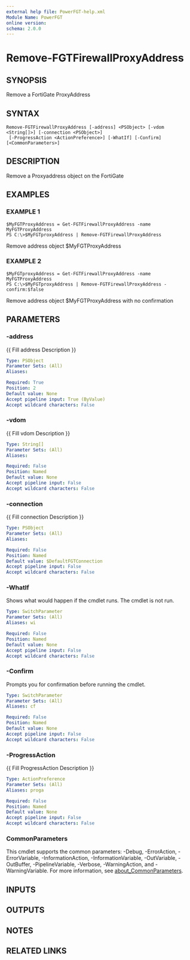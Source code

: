 ```yaml
---
external help file: PowerFGT-help.xml
Module Name: PowerFGT
online version:
schema: 2.0.0
---
```


# Remove-FGTFirewallProxyAddress

## SYNOPSIS
Remove a FortiGate ProxyAddress

## SYNTAX

```
Remove-FGTFirewallProxyAddress [-address] <PSObject> [-vdom <String[]>] [-connection <PSObject>]
 [-ProgressAction <ActionPreference>] [-WhatIf] [-Confirm] [<CommonParameters>]
```

## DESCRIPTION
Remove a Proxyaddress object on the FortiGate

## EXAMPLES

### EXAMPLE 1
```
$MyFGTProxyAddress = Get-FGTFirewallProxyAddress -name MyFGTProxyAddress
PS C:\>$MyFGTproxyAddress | Remove-FGTFirewallProxyAddress
```

Remove address object $MyFGTProxyAddress

### EXAMPLE 2
```
$MyFGTproxyAddress = Get-FGTFirewallProxyAddress -name MyFGTProxyAddress
PS C:\>$MyFGTproxyAddress | Remove-FGTFirewallProxyAddress -confirm:$false
```

Remove address object $MyFGTProxyAddress with no confirmation

## PARAMETERS

### -address
{{ Fill address Description }}

```yaml
Type: PSObject
Parameter Sets: (All)
Aliases:

Required: True
Position: 2
Default value: None
Accept pipeline input: True (ByValue)
Accept wildcard characters: False
```

### -vdom
{{ Fill vdom Description }}

```yaml
Type: String[]
Parameter Sets: (All)
Aliases:

Required: False
Position: Named
Default value: None
Accept pipeline input: False
Accept wildcard characters: False
```

### -connection
{{ Fill connection Description }}

```yaml
Type: PSObject
Parameter Sets: (All)
Aliases:

Required: False
Position: Named
Default value: $DefaultFGTConnection
Accept pipeline input: False
Accept wildcard characters: False
```

### -WhatIf
Shows what would happen if the cmdlet runs.
The cmdlet is not run.

```yaml
Type: SwitchParameter
Parameter Sets: (All)
Aliases: wi

Required: False
Position: Named
Default value: None
Accept pipeline input: False
Accept wildcard characters: False
```

### -Confirm
Prompts you for confirmation before running the cmdlet.

```yaml
Type: SwitchParameter
Parameter Sets: (All)
Aliases: cf

Required: False
Position: Named
Default value: None
Accept pipeline input: False
Accept wildcard characters: False
```

### -ProgressAction
{{ Fill ProgressAction Description }}

```yaml
Type: ActionPreference
Parameter Sets: (All)
Aliases: proga

Required: False
Position: Named
Default value: None
Accept pipeline input: False
Accept wildcard characters: False
```

### CommonParameters
This cmdlet supports the common parameters: -Debug, -ErrorAction, -ErrorVariable, -InformationAction, -InformationVariable, -OutVariable, -OutBuffer, -PipelineVariable, -Verbose, -WarningAction, and -WarningVariable. For more information, see [about_CommonParameters](http://go.microsoft.com/fwlink/?LinkID=113216).

## INPUTS

## OUTPUTS

## NOTES

## RELATED LINKS
